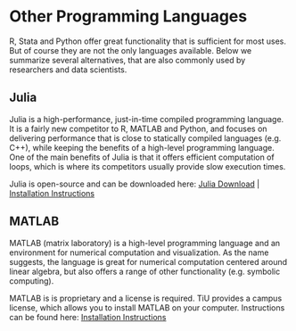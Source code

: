 # Other Programming Languages

R, Stata and Python offer great functionality that is sufficient for most uses. But of course they are not the only languages available. Below we summarize several alternatives, that are also commonly used by researchers and data scientists. 

## Julia 
Julia is a high-performance, just-in-time compiled programming language. It is a fairly new competitor to R, MATLAB and Python, and focuses on delivering performance that is close to statically compiled languages (e.g. C++), while keeping the benefits of a high-level programming language. One of the main benefits of Julia is that it offers efficient computation of loops, which is where its competitors usually provide slow execution times. 

Julia is open-source and can be downloaded here: [Julia Download](https://julialang.org/downloads/) | [Installation Instructions](https://julialang.org/downloads/platform/)


## MATLAB
MATLAB (matrix laboratory) is a high-level programming language and an environment for numerical computation and visualization. As the name suggests, the language is great for numerical computation centered around linear algebra, but also offers a range of other functionality (e.g. symbolic computing). 

MATLAB is is proprietary and a license is required. TiU provides a campus license, which allows you to install MATLAB on your computer. Instructions can be found here: [Installation Instructions](https://servicedesk.uvt.nl/tas/public/ssp/content/detail/knowledgeitem?unid=9c895a61-020c-4692-92a7-96ef357211f7)